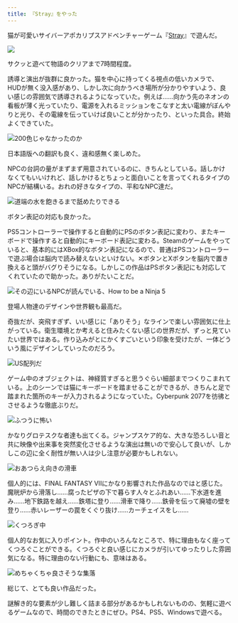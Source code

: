 ```yaml
---
title: 『Stray』をやった
---
```

猫が可愛いサイバーアポカリプスアドベンチャーゲーム『[Stray](https://store.steampowered.com/app/1332010/Stray/?l=japanese)』で遊んだ。

![](https://lh6.googleusercontent.com/oo8H_M8HXTndfHCqpUkCD1nCTYN1Zy0tswMXjQK2ovLBthLpe6m5gCJpmSgfGrhwoB2QCGudmaBPNUipI6rsIgGmcjU7-zl_FTgrH65kYFy7kuSFjgfc3rHRFI2bPpbIM8XxN1PoFgAtGd-12f1FpCJW_kso9Oe5BnF8D-q5GfNn_vIX74fVnO6gqzUyrg)

サクッと遊べて物語のクリアまで7時間程度。

誘導と演出が抜群に良かった。猫を中心に持ってくる視点の低いカメラで、HUDが無く没入感があり、しかし次に向かうべき場所が分かりやすいよう、良い感じの雰囲気で誘導されるようになっていた。例えば……向かう先のネオンの看板が薄く光っていたり、電源を入れるミッションをこなすと太い電線がぼんやりと光り、その電線を伝っていけば良いことが分かったり、といった具合。終始よくできていた。

![](https://lh4.googleusercontent.com/ZTajVGLQGWPWvhszgINEg2NtBvPSSTCF3mL3q5v2FYenDxGIXgzruJWUHPH8T60QS8LGVNgMSkYMGyH16qJuqA2G7oVJOCbGsTcU3YgFR_9mNPkARwon6GONVNUeJf6egcHbpE20kFkp6sBzXfL8mjavtmvD07qf3kk1PmXzAPPbSLVpYKK9izuIDJWgXw "200色じゃなかったのか")

日本語版への翻訳も良く、違和感無く楽しめた。

NPCの台詞の量がまずまず用意されているのに、きちんとしている。話しかけなくてもいいけれど、話しかけるとちょっと面白いことを言ってくれるタイプのNPCが結構いる。おれの好きなタイプの、平和なNPC達だ。

![](https://lh6.googleusercontent.com/lt2AdHIJBazMKs7D2JsAtUI2vKSIcmvE-X-SnCt0sRuL2ZJLllbjGT9sfq3aT7UGg7LLI9NHZVmDFxL8md4TW4mbb144Sfk9gqkoQ8O2z6ZakEisLqnHkpNI9zPnD19EECfwPNaJi1IO0uzZb_U9VQwsJnIeOAfCHk7IU5s68YeObASsk9Uu3zuI2PvEvQ "道端の水を飽きるまで舐めたりできる")

ボタン表記の対応も良かった。

PS5コントローラーで操作すると自動的にPSのボタン表記に変わり、またキーボードで操作すると自動的にキーボード表記に変わる。Steamのゲームをやっていると、基本的にはXBox的なボタン表記になるので、普通はPSコントローラーで遊ぶ場合は脳内で読み替えないといけない。✕ボタンとXボタンを脳内で置き換えると頭がバグりそうになる。しかしこの作品はPSボタン表記にも対応してくれていたので助かった。ありがたいことだ。

![](https://lh6.googleusercontent.com/U-Ba7KGpjrRIopiJBZ_MBmgTLrbZ-jIzfp1rGFNtHVCgXHZLf8cC73bvej41WodvKrMhLrtSZaqVxdt2Ss-SaDVS0XuBVt624DDHWOUdePpTYp6WMxaWgzi9OUKdW2amenYf4nBIES4XrllVpXz1o8daZG16HwQQiNk0gbR4Kr9k1y9hUGVtvLqYN6OS0w "その辺にいるNPCが読んでいる、How to be a Ninja 5")

登場人物達のデザインや世界観も最高だ。

奇抜だが、突飛すぎず、いい感じに「ありそう」なラインで楽しい雰囲気に仕上がっている。衛生環境とか考えると住みたくない感じの世界だが、ずっと見ていたい世界ではある。作り込みがとにかくすごいという印象を受けたが、一体どういう風にデザインしていったのだろう。

![](https://lh3.googleusercontent.com/b21nJ_dfqgoAjp27uklfAOSIxMA9s83hfzxPIrT8nDYjtseC0TUP5iIdMmYvjvgIV3_nat2F2DXHohJ-y1xs3MjF88Ys7jC7J9dWnztjSjNUKJL3yXWDuIHCeL7sNRzAOM7UJg-uvL7pXb-wBhiL2C4MeEtZOBpNZKMdpeQX-UPqwM85L_f5mLi9sOo5rQ "US配列だ")

ゲーム中のオブジェクトは、神経質すぎると思うぐらい細部までつくりこまれている。上のシーンでは猫にキーボードを踏ませることができるが、きちんと足で踏まれた箇所のキーが入力されるようになっていた。Cyberpunk 2077を彷彿とさせるような徹底ぶりだ。

![](https://lh3.googleusercontent.com/xzo3dEz-huqV1IpWedsVgonTi9nrSHVyi5plZX3bRdmWUm0GB7Y1Zyl8EB8ADT_SiAZnZi-_XaR2P0JAKM7tBL5wl7hweSuOG8nSYYbiC-ZFuZTIfQpeKBk-_xt3QT9tr3VzglR6meCuRguD9tF1a1JV4kGNkFMhZeG1XBIGdrIhd39QQhOxzEYXP6v9Ww "ふつうに怖い")

かなりグロテスクな者達も出てくる。ジャンプスケア的な、大きな恐ろしい音と共に映像や出来事を突然変化させるような演出は無いので安心して良いが、しかしこの辺に全く耐性が無い人は少し注意が必要かもしれない。

![](https://lh4.googleusercontent.com/1SwotKQvC88buw2y8XVDOiZ8UgWlPgFJkKUFPm35U5Yc3DYIKjytX0i5_ErhJp-2XqmrRcVVNNYA6bi8_7i36y-RR5b_Us6mJHB_KE2pHuSJ-Ey53BBTTMJHkn7b_RwVGhHjDRyP-KKrLRoy-iHl0NymrxyP9Br3_E-bRPgVyO64Ram9FmUD_ZWK0hB92g "おあつらえ向きの滑車")

個人的には、FINAL FANTASY VIIにかなり影響された作品なのではと感じた。魔晄炉から滑落し……腐ったピザの下で暮らす人々とふれあい……下水道を進み……地下鉄路を越え……鉄塔に登り……滑車で降り……鉄骨を伝って廃墟の壁を登り……赤いレーザーの罠をくぐり抜け……カーチェイスをし……

![](https://lh4.googleusercontent.com/150SCN6LAHJUhbKo9_4SAMe9RIFqc8gJKAs_dwqLz5s1A7gDY_GsTOcaz6iB2TPv5KFqXMVm1sb5Qy45yX_fmRNkItgC4DOQ6CmlMM6dye6f6Pbc-jImxNKYsv7VgY-dwLiL8EbwizFSYIJAtOo6jgc1M2BiMxVCeY-PHk34OZm2IbQwq2tQutJkIwMnXQ "くつろぎ中")

個人的なお気に入りポイント。作中のいろんなところで、特に理由もなく座ってくつろぐことができる。くつろぐと良い感じにカメラが引いてゆったりした雰囲気になる。特に理由のない行動にも、意味はある。

![](https://lh5.googleusercontent.com/0OT_up_ryWa3PxtdhpybAljSXN00WxS-tvoxU2cYmVeKOQ6zoxVrnODfnEVwot6cnHtvRvhd65VgMNbV8Yr6vwjAYR2ENnarXGcpEeVTb8aGtqkSGSnojFyRWdw0WMMEH62rMCpvtMKv1S8_-ZPb0x_VjbHgAGnixjZllP3SezWB35QjnZ4WDxyeYQzGkQ "めちゃくちゃ良さそうな集落")

総じて、とても良い作品だった。

謎解き的な要素が少し難しく詰まる部分があるかもしれないものの、気軽に遊べるゲームなので、時間のできたときにぜひ。PS4、PS5、Windowsで遊べる。
